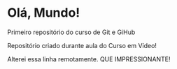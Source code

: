 # Olá, Mundo!
 Primeiro repositório do curso de Git e GiHub

Repositório criado durante aula do Curso em Vídeo!

Alterei essa linha remotamente. QUE IMPRESSIONANTE!
